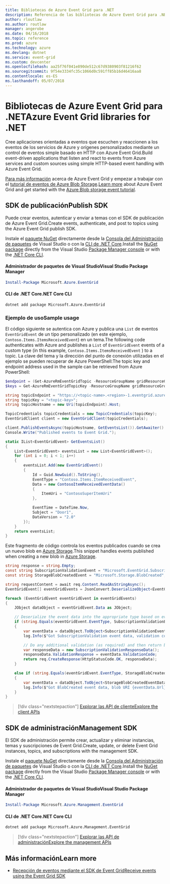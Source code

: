 ```yaml
---
title: Bibliotecas de Azure Event Grid para .NET
description: Referencia de las bibliotecas de Azure Event Grid para .NET
author: rloutlaw
ms.author: routlaw
manager: angerobe
ms.date: 04/16/2018
ms.topic: reference
ms.prod: azure
ms.technology: azure
ms.devlang: dotnet
ms.service: event-grid
ms.custom: devcenter
ms.openlocfilehash: aa25f76f041e890de512c67d9380903f81216f62
ms.sourcegitcommit: 9f54e3334fc35c1066d0c591ff85b16d46416aa8
ms.contentlocale: es-ES
ms.lasthandoff: 05/07/2018
---
```

# <a name="azure-event-grid-libraries-for-net"></a><span data-ttu-id="b9911-103">Bibliotecas de Azure Event Grid para .NET</span><span class="sxs-lookup"><span data-stu-id="b9911-103">Azure Event Grid libraries for .NET</span></span>

<span data-ttu-id="b9911-104">Cree aplicaciones orientadas a eventos que escuchen y reaccionen a los eventos de los servicios de Azure y orígenes personalizados mediante un control de eventos simple basado en HTTP con Azure Event Grid.</span><span class="sxs-lookup"><span data-stu-id="b9911-104">Build event-driven applications that listen and react to events from Azure services and custom sources using simple HTTP-based event handling with Azure Event Grid.</span></span>

<span data-ttu-id="b9911-105">[Para más información](/azure/event-grid/overview) acerca de Azure Event Grid y empezar a trabajar con el [tutorial de eventos de Azure Blob Storage](/azure/storage/blobs/storage-blob-event-quickstart-powershell).</span><span class="sxs-lookup"><span data-stu-id="b9911-105">[Learn more](/azure/event-grid/overview) about Azure Event Grid and get started with the [Azure Blob storage event tutorial](/azure/storage/blobs/storage-blob-event-quickstart-powershell).</span></span> 

## <a name="publish-sdk"></a><span data-ttu-id="b9911-106">SDK de publicación</span><span class="sxs-lookup"><span data-stu-id="b9911-106">Publish SDK</span></span>

<span data-ttu-id="b9911-107">Puede crear eventos, autenticar y enviar a temas con el SDK de publicación de Azure Event Grid.</span><span class="sxs-lookup"><span data-stu-id="b9911-107">Create events, authenticate, and post to topics using the Azure Event Grid publish SDK.</span></span>

<span data-ttu-id="b9911-108">Instale el [paquete NuGet](https://www.nuget.org/packages/Microsoft.Azure.Management.Network.Fluent) directamente desde la [Consola del Administración de paquetes][PackageManager] de Visual Studio o con la [CLI de .NET Core][DotNetCLI].</span><span class="sxs-lookup"><span data-stu-id="b9911-108">Install the [NuGet package](https://www.nuget.org/packages/Microsoft.Azure.Management.Network.Fluent) directly from the Visual Studio [Package Manager console][PackageManager] or with the [.NET Core CLI][DotNetCLI].</span></span>

#### <a name="visual-studio-package-manager"></a><span data-ttu-id="b9911-109">Administrador de paquetes de Visual Studio</span><span class="sxs-lookup"><span data-stu-id="b9911-109">Visual Studio Package Manager</span></span>

```powershell
Install-Package Microsoft.Azure.EventGrid
```

#### <a name="net-core-cli"></a><span data-ttu-id="b9911-110">CLI de .NET Core</span><span class="sxs-lookup"><span data-stu-id="b9911-110">.NET Core CLI</span></span>

```bash
dotnet add package Microsoft.Azure.EventGrid 
```

### <a name="sample-usage"></a><span data-ttu-id="b9911-111">Ejemplo de uso</span><span class="sxs-lookup"><span data-stu-id="b9911-111">Sample usage</span></span>

<span data-ttu-id="b9911-112">El código siguiente se autentica con Azure y publica una `List` de eventos `EventGridEvent` de un tipo personalizado (en este ejemplo, `Contoso.Items.ItemsReceivedEvent`) en un tema.</span><span class="sxs-lookup"><span data-stu-id="b9911-112">The following code authenticates with Azure and publishes a `List` of  `EventGridEvent` events of a custom type (in this example, `Contoso.Items.ItemsReceivedEvent` ) to a topic.</span></span> <span data-ttu-id="b9911-113">La clave del tema y la dirección del punto de conexión utilizadas en el ejemplo se pueden recuperar de Azure PowerShell:</span><span class="sxs-lookup"><span data-stu-id="b9911-113">The topic key and endpoint address used in the sample can be retrieved from Azure PowerShell:</span></span>

```powershell
$endpoint = (Get-AzureRmEventGridTopic -ResourceGroupName gridResourceGroup -Name <topic-name>).Endpoint
$keys = Get-AzureRmEventGridTopicKey -ResourceGroupName gridResourceGroup -Name <topic-name>
```

```csharp
string topicEndpoint = "https://<topic-name>.<region>-1.eventgrid.azure.net/api/events";
string topicKey = "<topic-key>";
string topicHostname = new Uri(topicEndpoint).Host;

TopicCredentials topicCredentials = new TopicCredentials(topicKey);
EventGridClient client = new EventGridClient(topicCredentials);

client.PublishEventsAsync(topicHostname, GetEventsList()).GetAwaiter().GetResult();
Console.Write("Published events to Event Grid.");

static IList<EventGridEvent> GetEventsList()
{
    List<EventGridEvent> eventsList = new List<EventGridEvent>();
    for (int i = 0; i < 1; i++)
    {
        eventsList.Add(new EventGridEvent()
        {
            Id = Guid.NewGuid().ToString(),
            EventType = "Contoso.Items.ItemReceivedEvent",
            Data = new ContosoItemReceivedEventData()
            {
                ItemUri = "ContosoSuperItemUri"
            },

            EventTime = DateTime.Now,
            Subject = "Door1",
            DataVersion = "2.0"
        });
    }
    return eventsList;
}
```

<span data-ttu-id="b9911-114">Este fragmento de código controla los eventos publicados cuando se crea un nuevo blob en [Azure Storage](/azure/storage/blobs/storage-blob-event-overview).</span><span class="sxs-lookup"><span data-stu-id="b9911-114">This snippet handles events published when creating a new blob in [Azure Storage](/azure/storage/blobs/storage-blob-event-overview).</span></span>

```csharp
string response = string.Empty;
const string SubscriptionValidationEvent = "Microsoft.EventGrid.SubscriptionValidationEvent";
const string StorageBlobCreatedEvent = "Microsoft.Storage.BlobCreated";

string requestContent = await req.Content.ReadAsStringAsync();
EventGridEvent[] eventGridEvents = JsonConvert.DeserializeObject<EventGridEvent[]>(requestContent);

foreach (EventGridEvent eventGridEvent in eventGridEvents)
{
    JObject dataObject = eventGridEvent.Data as JObject;

    // Deserialize the event data into the appropriate type based on event type 
    if (string.Equals(eventGridEvent.EventType, SubscriptionValidationEvent, StringComparison.OrdinalIgnoreCase))
    {
        var eventData = dataObject.ToObject<SubscriptionValidationEventData>();
        log.Info($"Got SubscriptionValidation event data, validation code: {eventData.ValidationCode}, topic: {eventGridEvent.Topic}");

        // Do any additional validation (as required) and then return back the below response
        var responseData = new SubscriptionValidationResponseData();
        responseData.ValidationResponse = eventData.ValidationCode;
        return req.CreateResponse(HttpStatusCode.OK, responseData);
    }

    else if (string.Equals(eventGridEvent.EventType, StorageBlobCreatedEvent, StringComparison.OrdinalIgnoreCase))
    {
        var eventData = dataObject.ToObject<StorageBlobCreatedEventData>();
        log.Info($"Got BlobCreated event data, blob URI {eventData.Url}");
    }
}
```

> [!div class="nextstepaction"]
> [<span data-ttu-id="b9911-115">Explorar las API de cliente</span><span class="sxs-lookup"><span data-stu-id="b9911-115">Explore the client APIs</span></span>](/dotnet/api/overview/azure/eventgrid/client)

## <a name="management-sdk"></a><span data-ttu-id="b9911-116">SDK de administración</span><span class="sxs-lookup"><span data-stu-id="b9911-116">Management SDK</span></span>

<span data-ttu-id="b9911-117">El SDK de administración permite crear, actualizar y eliminar instancias, temas y suscripciones de Event Grid.</span><span class="sxs-lookup"><span data-stu-id="b9911-117">Create, update, or delete Event Grid instances, topics, and subscriptions with the management SDK.</span></span>

<span data-ttu-id="b9911-118">Instale el [paquete NuGet](https://www.nuget.org/packages/Microsoft.Azure.Management.Network.Fluent) directamente desde la [Consola del Administración de paquetes][PackageManager] de Visual Studio o con la [CLI de .NET Core][DotNetCLI].</span><span class="sxs-lookup"><span data-stu-id="b9911-118">Install the [NuGet package](https://www.nuget.org/packages/Microsoft.Azure.Management.Network.Fluent) directly from the Visual Studio [Package Manager console][PackageManager] or with the [.NET Core CLI][DotNetCLI].</span></span>


#### <a name="visual-studio-package-manager"></a><span data-ttu-id="b9911-119">Administrador de paquetes de Visual Studio</span><span class="sxs-lookup"><span data-stu-id="b9911-119">Visual Studio Package Manager</span></span>

```powershell
Install-Package Microsoft.Azure.Management.EventGrid
```

#### <a name="net-core-cli"></a><span data-ttu-id="b9911-120">CLI de .NET Core</span><span class="sxs-lookup"><span data-stu-id="b9911-120">.NET Core CLI</span></span>

```bash
dotnet add package Microsoft.Azure.Management.EventGrid
```

> [!div class="nextstepaction"]
> [<span data-ttu-id="b9911-121">Explorar las API de administración</span><span class="sxs-lookup"><span data-stu-id="b9911-121">Explore the management APIs</span></span>](/dotnet/api/overview/azure/eventgrid/management)

## <a name="learn-more"></a><span data-ttu-id="b9911-122">Más información</span><span class="sxs-lookup"><span data-stu-id="b9911-122">Learn more</span></span>

- [<span data-ttu-id="b9911-123">Recepción de eventos mediante el SDK de Event Grid</span><span class="sxs-lookup"><span data-stu-id="b9911-123">Receive events using the Event Grid SDK</span></span>](/azure/event-grid/receive-events)

[PackageManager]: https://docs.microsoft.com/nuget/tools/package-manager-console
[DotNetCLI]: https://docs.microsoft.com/dotnet/core/tools/dotnet-add-package

